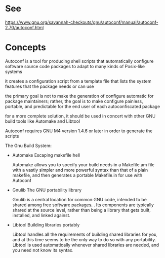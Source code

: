 # See

<https://www.gnu.org/savannah-checkouts/gnu/autoconf/manual/autoconf-2.70/autoconf.html>

# Concepts

Autoconf is a tool for producing shell scripts that automatically configure software source code packages to adapt to many kinds of Posix-like systems

it creates a configuration script from a template file that lists the system features that the package needs or can use

the primary goal is not to make the generation of configure automatic for package maintainers; rather, the goal is to make configure painless, portable, and predictable for the end user of each autoconfiscated package

for a more complete solution, it should be used in concert with other GNU build tools like Automake and Libtool

Autoconf requires GNU M4 version 1.4.6 or later in order to generate the scripts

The Gnu Build System:

- Automake      Escaping makefile hell

    Automake allows you to specify your build needs in a Makefile.am file with a vastly simpler and more powerful syntax than that of a plain makefile, and then generates a portable Makefile.in for use with Autoconf

- Gnulib        The GNU portability library

    Gnulib is a central location for common GNU code, intended to be shared among free software packages. . Its components are typically shared at the source level, rather than being a library that gets built, installed, and linked against.

- Libtool       Building libraries portably
    
    Libtool handles all the requirements of building shared libraries for you, and at this time seems to be the only way to do so with any portability. Libtool is used automatically whenever shared libraries are needed, and you need not know its syntax.
